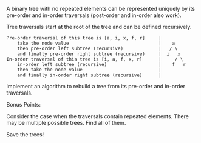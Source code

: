 A binary tree with no repeated elements can be represented uniquely by its
pre-order and in-order traversals (post-order and in-order also work).

Tree traversals start at the root of the tree and can be defined recursively.

    Pre-order traversal of this tree is [a, i, x, f, r]     |
        take the node value                                 |    a
        then pre-order left subtree (recursive)             |   / \
        and finally pre-order right subtree (recursive)     |  i   x
    In-order traversal of this tree is [i, a, f, x, r]      |     / \
        in-order left subtree (recursive)                   |    f   r
        then take the node value                            |
        and finally in-order right subtree (recursive)      |

Implement an algorithm to rebuild a tree from its pre-order and in-order
traversals.

Bonus Points:

Consider the case when the traversals contain repeated elements. There may be
multiple possible trees. Find all of them.

Save the trees!
